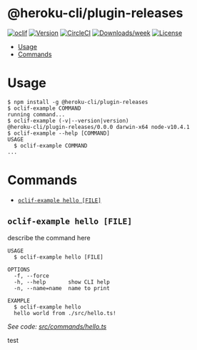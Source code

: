 @heroku-cli/plugin-releases
===========================



[![oclif](https://img.shields.io/badge/cli-oclif-brightgreen.svg)](https://oclif.io)
[![Version](https://img.shields.io/npm/v/@heroku-cli/plugin-releases.svg)](https://npmjs.org/package/@heroku-cli/plugin-releases)
[![CircleCI](https://circleci.com/gh/heroku/heroku-cli-plugin-releases/tree/master.svg?style=shield)](https://circleci.com/gh/heroku/heroku-cli-plugin-releases/tree/master)
[![Downloads/week](https://img.shields.io/npm/dw/@heroku-cli/plugin-releases.svg)](https://npmjs.org/package/@heroku-cli/plugin-releases)
[![License](https://img.shields.io/npm/l/@heroku-cli/plugin-releases.svg)](https://github.com/heroku/heroku-cli-plugin-releases/blob/master/package.json)

<!-- toc -->
* [Usage](#usage)
* [Commands](#commands)
<!-- tocstop -->
# Usage
<!-- usage -->
```sh-session
$ npm install -g @heroku-cli/plugin-releases
$ oclif-example COMMAND
running command...
$ oclif-example (-v|--version|version)
@heroku-cli/plugin-releases/0.0.0 darwin-x64 node-v10.4.1
$ oclif-example --help [COMMAND]
USAGE
  $ oclif-example COMMAND
...
```
<!-- usagestop -->
# Commands
<!-- commands -->
* [`oclif-example hello [FILE]`](#oclif-example-hello-file)

## `oclif-example hello [FILE]`

describe the command here

```
USAGE
  $ oclif-example hello [FILE]

OPTIONS
  -f, --force
  -h, --help       show CLI help
  -n, --name=name  name to print

EXAMPLE
  $ oclif-example hello
  hello world from ./src/hello.ts!
```

_See code: [src/commands/hello.ts](https://github.com/heroku/heroku-cli-plugin-releases/blob/v0.0.0/src/commands/hello.ts)_
<!-- commandsstop -->
test
